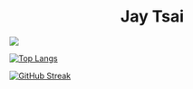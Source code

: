 <h1 align="center">Jay Tsai</h1>


<img align="center" src="https://github-readme-stats.vercel.app/api?username=guizaida&count_private=true&hide=contribs,prs&show_icons=true&theme=radical">  




[![Top Langs](https://github-readme-stats.vercel.app/api/top-langs/?username=guizaida&layout=compact&theme=gruvbox&hide=javascript,css,scss,html)](https://github.com/guizaida/github-readme-stats)

[![GitHub Streak](https://github-readme-streak-stats.herokuapp.com?user=guizaida&theme=dark&hide_border=true&locale=zh_Hant&mode=weekly)](https://git.io/streak-stats)
